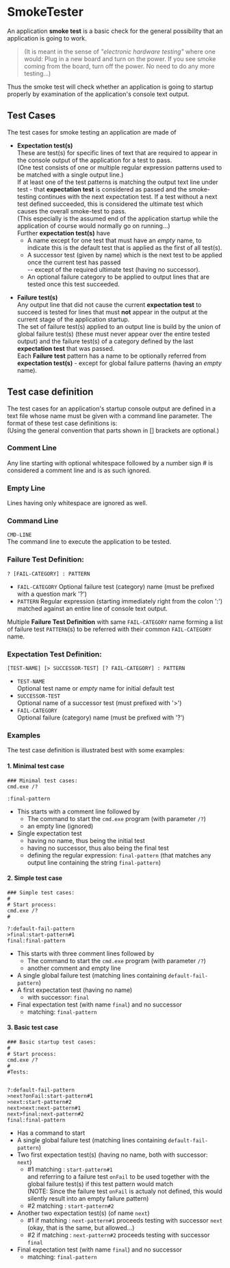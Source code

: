 ﻿# SmokeTester

An application **smoke test** is a basic check for the general possibility that an application is going to work.  
> (It is meant in the sense of *"electronic hardware testing"* where one would: Plug in a new board and turn on the power. If you see smoke coming from the board, turn off the power. No need to do any more testing...)

Thus the smoke test will check whether an application is going to startup properly by examination of the application's
console text output.

## Test Cases
The test cases for smoke testing an application are made of

* **Expectation test(s)**  
These are test(s) for specific lines of text that are required to appear in the console output of the application for a test to pass.  
(One test consists of one or multiple regular expression patterns used to be matched with a single output line.)  
If at least one of the test patterns is matching the output text line under test - that **expectation test**
is considered as passed and the smoke-testing continues with the next expectation test.
If a test without a next test defined succeeded, this is considered the ultimate test which causes the overall smoke-test to pass.  
(This especially is the assumed end of the application startup while the application of course would normally go on running...)  
Further **expectation test(s)** have
	* A name except for one test that must have an *empty* name, to indicate this is the default test that is applied as the first of all test(s).
	* A successor test (given by name) which is the next test to be applied once the current test has passed  
	-- except of the required ultimate test (having no successor).
	* An optional failure category to be applied to output lines that are tested once this test succeeded.

+ **Failure test(s)**  
Any output line that did not cause the current **expectation test** to succeed
is tested for lines that must **not** appear in the output at the current stage of the application startup.  
The set of failure test(s) applied to an output line is build by the union of global failure test(s)
(these must never appear over the entire tested output) and the failure test(s) of a category defined by the last
**expectation test** that was passed.  
Each **Failure test** pattern has a name to be optionally referred from **expectation test(s)** - except for global failure patterns (having an *empty* name).


## Test case definition
The test cases for an application's startup console output are defined in a text file whose name must be given with a command line parameter. The format of these test case definitions is:  
(Using the general convention that parts shown in [] brackets are optional.)

### Comment Line
Any line starting with optional whitespace followed by a number sign # is considered a comment line and is as such ignored.

### Empty Line
Lines having only whitespace are ignored as well.

### Command Line
`CMD-LINE`  
The command line to execute the application to be tested.

### Failure Test Definition:  
```? [FAIL-CATEGORY] : PATTERN```

* `FAIL-CATEGORY`
Optional failure test (category) name (must be prefixed with a question mark '?')
* `PATTERN`
Regular expression (starting immediately right from the colon ':') matched against an entire line of console text output.

Multiple **Failure Test Definition** with same `FAIL-CATEGORY` name forming a list of failure test `PATTERN`(s) to be referred with their common `FAIL-CATEGORY` name.

### Expectation Test Definition:  
```[TEST-NAME] [> SUCCESSOR-TEST] [? FAIL-CATEGORY] : PATTERN```  

* `TEST-NAME`  
Optional test name or *empty* name for initial default test
* `SUCCESSOR-TEST`  
Optional name of a successor test (must prefixed with '>')
* `FAIL-CATEGORY`  
Optional failure (category) name (must be prefixed with '?')

### Examples
The test case definition is illustrated best with some examples:

#### 1. Minimal test case
```
### Minimal test cases:
cmd.exe /?

:final-pattern
```

* This starts with a comment line followed by
	* The command to start the `cmd.exe` program (with parameter `/?`)
	* an empty line (ignored)
* Single expectation test
	* having no name, thus being the initial test
	* having no successor, thus also being the final test
	* defining the regular expression: `final-pattern` (that matches any output line containing the string `final-pattern`)

#### 2. Simple test case
```
### Simple test cases:
#
# Start process:
cmd.exe /?
#

?:default-fail-pattern
>final:start-pattern#1
final:final-pattern
```

* This starts with three comment lines followed by
	* The command to start the `cmd.exe` program (with parameter `/?`)
	* another comment and empty line
* A single global failure test (matching lines containing `default-fail-pattern`)
* A first expectation test (having no name)
	* with successor: `final`
* Final expectation test (with name `final`) and no successor
	* matching: `final-pattern`


#### 3. Basic test case
```
### Basic startup test cases:
#
# Start process:
cmd.exe /?
#
#Tests:


?:default-fail-pattern
>next?onFail:start-pattern#1
>next:start-pattern#2
next>next:next-pattern#1
next>final:next-pattern#2
final:final-pattern
```

* Has a command to start
* A single global failure test (matching lines containing `default-fail-pattern`)
* Two first expectation test(s) (having no name, both with successor: `next`)
	* #1 matching : `start-pattern#1`  
  and referring to a failure test `onFail` to be used together with the global failure test(s) if this test pattern would match  
	(NOTE: Since the failure test `onFail` is actualy not defined, this would silently result into an empty failure pattern)
	* #2 matching : `start-pattern#2`  
* Another two expectation test(s) (of name `next`)
	* #1 if matching : `next-pattern#1` proceeds testing with successor `next` (okay, that is the same, but allowed...)
	* #2 if matching : `next-pattern#2` proceeds testing with successor `final`
* Final expectation test (with name `final`) and no successor
	* matching: `final-pattern`


